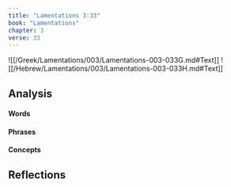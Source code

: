 ```yaml
---
title: "Lamentations 3:33"
book: "Lamentations"
chapter: 3
verse: 33
---
```

![[/Greek/Lamentations/003/Lamentations-003-033G.md#Text]]
![[/Hebrew/Lamentations/003/Lamentations-003-033H.md#Text]]

## Analysis

#### Words

#### Phrases

#### Concepts

## Reflections
